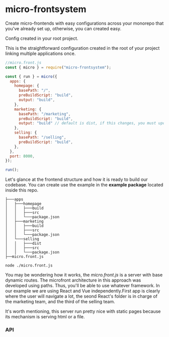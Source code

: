 # micro-frontsystem

Create micro-frontends with easy configurations across your monorepo that you've already set up, otherwise, you can created easy.

Config created in your root project.

This is the straightforward configuration created in the root of your project linking multiple applications once.

```js
//micro.front.js
const { micro } = require("micro-frontsystem");

const { run } = micro({
  apps: {
    homepage: {
      basePath: "/",
      preBuildScript: "build",
      output: "build",
    },
    marketing: {
      basePath: "/marketing",
      preBuildScript: "build",
      output: "build" // default is dist, if this changes, you must update it here as well
    },
    selling: {
      basePath: "/selling",
      preBuildScript: "build",
    },
  },
  port: 8000,
});

run();
```

Let's glance at the frontend structure and how it is ready to build our codebase. You can create use the example in the **example package** located inside this repo.

```
├───apps
│   ├───homepage
│   │   ├───build
│   │   ├───src
│   │   └───package.json
│   ├───marketing
│   │   ├───build
│   │   ├───src
│   │   └───package.json
│   └───selling
│   │   ├───dist
│   │   ├───src
│   │   └───package.json
├──micro.front.js
```

```console
node ./micro.front.js
```

You may be wondering how it works, the *micro.front.js* is a server with base dynamic routes. The microfront architecture in this approach was developed using paths. Thus, you'll be able to use whatever framework. In our example we are using React and Vue independently.First app is clearly where the user will navigate a lot, the seond React's folder is in charge of the marketing team, and the third of the selling team.

It's worth mentioning, this server run pretty nice with static pages because its mechanism is serving html or a file.


### API


